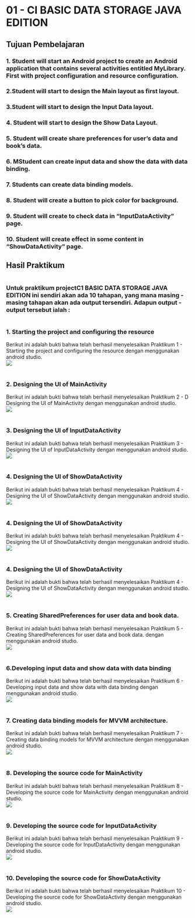 # 01 - CI BASIC DATA STORAGE JAVA EDITION

## Tujuan Pembelajaran

### 1. Student will start an Android project to create an Android application that contains several activities entitled MyLibrary. First with project configuration and resource configuration.
### 2.Student will start to design the Main layout as first layout.
### 3.Student will start to design the Input Data layout.
### 4. Student will start to design the Show Data Layout.
### 5. Student will create share preferences for user’s data and book’s data.
### 6. MStudent can create input data and show the data with data binding.
### 7. Students can create data binding models.
### 8. Student will create a button to pick color for background.
### 9. Student will create to check data in “InputDataActivity” page.
### 10. Student will create effect in some content in “ShowDataActivity” page.

## Hasil Praktikum

#

###    Untuk praktikum projectC1 BASIC DATA STORAGE JAVA EDITION ini sendiri akan ada 10 tahapan, yang mana masing - masing tahapan akan ada output tersendiri. Adapun output - output tersebut ialah :
#

### 1. Starting the project and configuring the resource
Berikut ini adalah bukti bahwa telah berhasil menyelesaikan Praktikum 1 - Starting the project and configuring the resource dengan menggunakan android studio. <br>
<img src="img/langkah1.png"><br><br>

### 2.  	Designing the UI of MainActivity
Berikut ini adalah bukti bahwa telah berhasil menyelesaikan Praktikum 2 - D 	Designing the UI of MainActivity dengan menggunakan android studio. <br>
<img src="img/langkah2.png"><br><br>

### 3. Designing the UI of InputDataActivity
Berikut ini adalah bukti bahwa telah berhasil menyelesaikan Praktikum 3 - Designing the UI of InputDataActivity dengan menggunakan android studio. <br>
<img src="img/langkah3.png"><br><br>

### 4. Designing the UI of ShowDataActivity
Berikut ini adalah bukti bahwa telah berhasil menyelesaikan Praktikum 4 - Designing the UI of ShowDataActivity dengan menggunakan android studio. <br>
<img src="img/langkah4.png"><br><br>

### 4. Designing the UI of ShowDataActivity
Berikut ini adalah bukti bahwa telah berhasil menyelesaikan Praktikum 4 - Designing the UI of ShowDataActivity dengan menggunakan android studio. <br>
<img src="img/langkah4.png"><br><br>

### 4. Designing the UI of ShowDataActivity
Berikut ini adalah bukti bahwa telah berhasil menyelesaikan Praktikum 4 - Designing the UI of ShowDataActivity dengan menggunakan android studio. <br>
<img src="img/langkah4.png"><br><br>

### 5. Creating SharedPreferences for user data and book data.
Berikut ini adalah bukti bahwa telah berhasil menyelesaikan Praktikum 5 - Creating SharedPreferences for user data and book data. dengan menggunakan android studio. <br>
<img src="img/langkah5.png"><br><br>

### 6.Developing input data and show data with data binding
Berikut ini adalah bukti bahwa telah berhasil menyelesaikan Praktikum 6 - Developing input data and show data with data binding dengan menggunakan android studio. <br>
<img src="img/langkah6.png"><br><br>

### 7. Creating data binding models for MVVM architecture.
Berikut ini adalah bukti bahwa telah berhasil menyelesaikan Praktikum 7 - Creating data binding models for MVVM architecture dengan menggunakan android studio. <br>
<img src="img/langkah7.png"><br><br>

### 8. Developing the source code for MainActivity
Berikut ini adalah bukti bahwa telah berhasil menyelesaikan Praktikum 8 - Developing the source code for MainActivity dengan menggunakan android studio. <br>
<img src="img/langkah8.png"><br><br>

### 9. Developing the source code for InputDataActivity
Berikut ini adalah bukti bahwa telah berhasil menyelesaikan Praktikum 9 - Developing the source code for InputDataActivity dengan menggunakan android studio. <br>
<img src="img/langkah9.png"><br><br>

### 10. Developing the source code for ShowDataActivity
Berikut ini adalah bukti bahwa telah berhasil menyelesaikan Praktikum 10 - Developing the source code for ShowDataActivity dengan menggunakan android studio. <br>
<img src="img/langkah10.png"><br><br>

